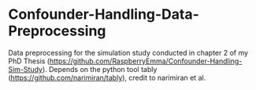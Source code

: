 # Confounder-Handling-Data-Preprocessing
Data preprocessing for the simulation study conducted in chapter 2 of my PhD Thesis (https://github.com/RaspberryEmma/Confounder-Handling-Sim-Study).  Depends on the python tool tably (https://github.com/narimiran/tably), credit to narimiran et al.

